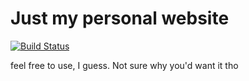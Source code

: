 # Just my personal website
[![Build Status](https://travis-ci.com/ChrisW-B/PersonalWebsite.svg?branch=master)](https://travis-ci.com/ChrisW-B/PersonalWebsite)

feel free to use, I guess. Not sure why you'd want it tho
